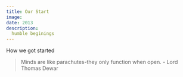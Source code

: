 ```yaml
---
title: Our Start
image: 
date: 2013
description:
  humble beginings
---
```


How we got started

> Minds are like parachutes-they only function when open. - Lord Thomas Dewar
